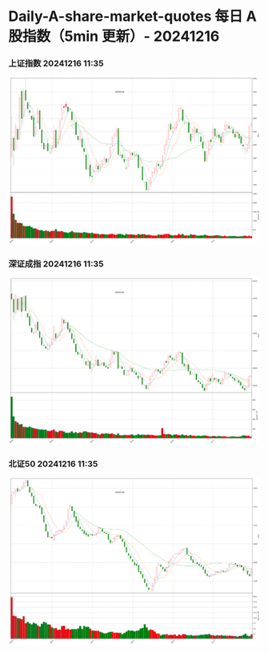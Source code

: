 
# Daily-A-share-market-quotes 每日 A 股指数（5min 更新）- 20241216

### 上证指数 20241216 11:35
![](./fig/2024/12/20241216-sh000001.png)

### 深证成指 20241216 11:35
![](./fig/2024/12/20241216-sz399001.png)

### 北证50 20241216 11:35
![](./fig/2024/12/20241216-bj899050.png)
